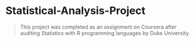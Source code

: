 # Statistical-Analysis-Project
>This project was completed as an assignment on Coursera after auditing Statistics with R programming languages by Duke University.
